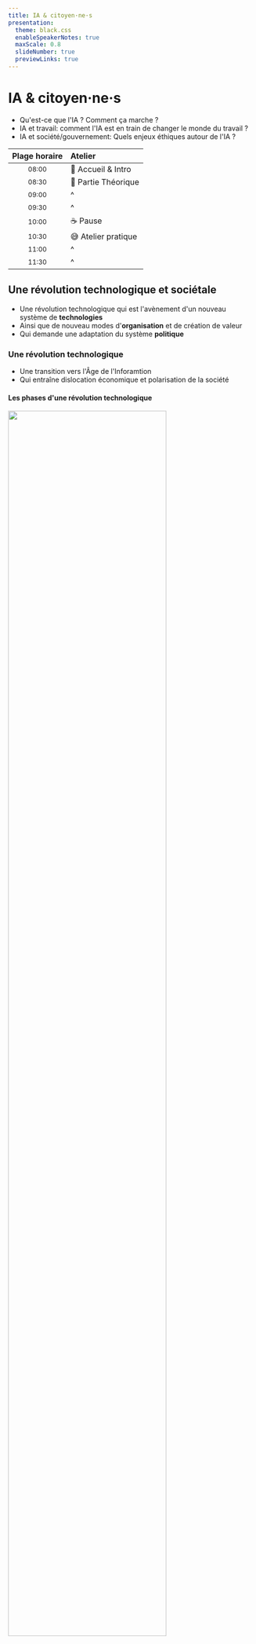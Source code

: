 ```yaml
---
title: IA & citoyen·ne·s
presentation:
  theme: black.css
  enableSpeakerNotes: true
  maxScale: 0.8
  slideNumber: true
  previewLinks: true
---
```


<!-- slide data-background-color="#332222" data-background-video="https://github.com/qchenevier/public_images/raw/master/videos/Bokeh.mp4" data-background-video-loop="loop" data-background-opacity=0.3-->

# IA & citoyen·ne·s

- Qu'est-ce que l'IA ? Comment ça marche ?
- IA et travail: comment l'IA est en train de changer le monde du travail ?
- IA et société/gouvernement: Quels enjeux éthiques autour de l'IA ?

<!-- slide vertical=true data-background-color="#332222"-->

| Plage horaire | Atelier             |
|:-------------:|:------------------- |
| <small>08:00  | 🤗 Accueil & Intro  |
| <small>08:30  | 🤔 Partie Théorique |
| <small>09:00  | ^                   |
| <small>09:30  | ^                   |
| <small>10:00  | ☕️ Pause            |
| <small>10:30  | 😅 Atelier pratique |
| <small>11:00  | ^                   |
| <small>11:30  | ^                   |

<!-- slide data-background-color="#332222" data-background-video="https://github.com/qchenevier/public_images/raw/master/videos/Bokeh.mp4" data-background-video-loop="loop" data-background-opacity=0.3-->

## Une révolution technologique et sociétale

- Une révolution technologique qui est l'avènement d'un nouveau système de **technologies**
- Ainsi que de nouveau modes d'**organisation** et de création de valeur
- Qui demande une adaptation du système **politique**

<!-- slide vertical=true" data-background-color="#332222"-->

### Une révolution technologique

- Une transition vers l'Âge de l'Inforamtion
- Qui entraîne dislocation économique et polarisation de la société

<!-- slide vertical=true" data-background-color="#332222"-->

#### Les phases d'une révolution technologique

<img src="https://raw.githubusercontent.com/qchenevier/public_images/master/2020/02/20-11-53-11-Technological%20Revolution.png" width=80%>

<!-- slide vertical=true" data-background-color="#332222"-->

#### La 5^ème^ révolution: Âge de l'Information

<img src="https://raw.githubusercontent.com/qchenevier/public_images/master/2020/02/19-16-07-57-Carlota%20Perez%20-%205%20technological%20revolutions%20v2.png" width=80%>

<small>Source: [Looking at the future, Learning from history (Carlota Perez)](http://www.carlotaperez.org/downloads/media/PEREZ%20ASUT%20Bern%20Final.pdf)</small>

<!-- slide vertical=true data-background-color="#332222"-->

#### La dislocation économique

Croissance explosive & Augmentation de la pauvreté.
<img src="https://raw.githubusercontent.com/qchenevier/public_images/master/2020/02/16-23-38-24-Carlota%20Perez%20-%20Centrifugal%20Trends.png" width=65%>

<small>Source: [Technological Revolutions, Paradigm Shifts and Socio-institutional Change (Carlota Perez)](http://www.carlotaperez.org/downloads/pubs/TRs_TEP_shifts_and_SIF_ch.pdf)</small>

<!-- slide vertical=true data-background-color="#332222"-->

#### La polarisation des revenus

<img src="https://raw.githubusercontent.com/qchenevier/public_images/master/2020/02/16-17-01-42-Carlota%20Perez%20-%20Income%20Inequality.png" width=80%>

<small>Source: [Full Globalisation as a Positive-Sum Game: Green Demand as an Answer to the Financial Crisis (Carlota Perez)](http://www.carlotaperez.org/downloads/media/20100518_CarlotaPerez.pdf)</small>

<!-- slide vertical=true data-background-color="#332222"-->

### Révolution sociétale: changer la fabrique de la société

Réseaux et pouvoirs de plus en plus décentralisés

[![Chronologie Technologies de l'Information.png](https://raw.githubusercontent.com/qchenevier/public_images/master/2020/02/21-16-04-17-Chronologie%20Technologies%20de%20l'Information.png)](https://time.graphics/line/348095)

<!-- slide data-background-color="#332222" data-background-video="https://github.com/qchenevier/public_images/raw/master/videos/Bokeh.mp4" data-background-video-loop="loop" data-background-opacity=0.3-->

## Les principes de la révolution digitale

- Un monde chaotique mais structuré
- Des machines à croissance exponentielle
- Des humains à changements linéaires

<!-- slide vertical=true data-background-color="#332222"-->

### Identifier les tendances structurantes

- citer Tim O'Reilly dans son livre WTF sur "trouver les vecteurs de force dans la société"

Penser en vecteurs: qu'est-ce qui a une direction et une force constante ?


<!-- slide vertical="true" data-background-color="#332222"-->

#### Un monde chaotique mais structuré

Chaos imprédictible (effet 🦋) mais structure stable

<iframe src="https://highfellow.github.io/lorenz-attractor/attractor.html" width="100%" height="600"></iframe>

<small>Source: [Lorenz Attractor simulator (highfellow on github)](https://highfellow.github.io/lorenz-attractor/attractor.html)</small>

<!-- slide vertical=true data-background-color="#332222"-->

### Machines exponentielles

La performance des technologies de l'information <br>est en accélération exponentielle

- Calcul: performance, coût
- Données: transmission, volume, pénétration

<!-- slide vertical=true data-background-color="#332222"-->

#### Intelligence bon marché

Puissance de calcul par dollar x2 tous les 18 mois

<img src="https://raw.githubusercontent.com/qchenevier/public_images/master/2020/02/20-11-45-20-Moores_Law_over_120_Years.png" width=70%>

<small>Source: [Moore's Law over 120 Years (Ray Kurzweil)](https://commons.wikimedia.org/wiki/File:Moore%27s_Law_over_120_Years.png)</small>

<!-- slide vertical=true data-background-color="#332222"-->

#### Intelligence omniprésente

Nombre de transistors par humain x10 tous les 5 ans

<img src="https://254155-841844-raikfcquaxqncofqfm.stackpathdns.com/wp-content/uploads/2017/04/Global-production-of-transistors-per-capita-selected-years-historic.png" width=70%>

<small>Source: [Darrin Qualman blog](https://www.darrinqualman.com/global-production-transistors/)</small>

<!-- slide vertical=true data-background-color="#332222"-->

#### Intelligence connectée & mobile

Le haut débit mobile devient une commodité

<img src="https://raw.githubusercontent.com/qchenevier/public_images/master/2020/02/19-22-11-49-ITU%20-%20Telecom%20Penetration.png" width=70%>

<small>Nombre de lignes pour 100 habitants, dans le monde
Source: [Measuring digital development (ITU)](https://www.itu.int/en/ITU-D/Statistics/Documents/facts/FactsFigures2019.pdf)
</small>

<!-- slide vertical=true data-background-color="#332222"-->

#### Des données de plus en plus échangées

Données échangées x3 tous les 4 ans

<img src="https://raw.githubusercontent.com/qchenevier/public_images/master/2020/02/19-22-11-31-ITU%20-%20Broadband%20Usage.png" width=50%>

<small>400 000 Gbit/s = 40 kbit/s / personne = 120 kbit/s / personne sur 8h
Source: [Measuring digital development (ITU)](https://www.itu.int/en/ITU-D/Statistics/Documents/facts/FactsFigures2019.pdf)
</small>

<!-- slide vertical=true data-background-color="#332222"-->

#### Des données de plus en plus stockées

Données stockées x5 tous les 4 ans

<img src="https://raw.githubusercontent.com/qchenevier/public_images/master/2020/02/19-16-48-00-IDC%20-%20Data%20Growth.png" width=60%>

<small>400 exaoctets = 400 millions de téraoctets = 40 Go / personne
40 000 exaoctets = 40 milliards de téraoctets = 4 To / personne
Source:[The Digital Universe in 2020 (IDC)](https://www.cs.princeton.edu/courses/archive/spring13/cos598C/idc-the-digital-universe-in-2020.pdf)
</small>

<!-- slide vertical=true data-background-color="#332222"-->

### Humains: sociétés linéaires

- Changements sociétaux à vitesse linéaire
- Déséquilibre croissant et risque de décrochage
- Maitriser beaucoup de données avec peu d'humains

<!-- slide vertical=true data-background-color="#332222"-->

#### Plus facile de déployer une technologie que de faire changer l'Humain

Le changement par le renouvellement de population

<img src="https://raw.githubusercontent.com/qchenevier/public_images/master/2020/02/19-22-11-21-ITU%20-%20Telecom%20Coverage.png" width=70%>

<small>
Les taux de couverture télécom évoluent plus vite que l'usage d'internet.<br>
En 2019, 50% des gens couverts en 3G/4G n'utilisent pas internet.<br>
Levier principal de changement: le renouvellement de population.
</small>

<small>Source: [Measuring digital development (ITU)](https://www.itu.int/en/ITU-D/Statistics/Documents/facts/FactsFigures2019.pdf)</small>

<!-- slide vertical=true data-background-color="#332222"-->

#### Des difficultés à former la population

Croissance lente du nombre de technologistes

<div>
    <a href="https://plot.ly/~qchenevier/1/?share_key=7TfTNeCoVP31u145bzJoJF" title="Employed ICT specialists (Eurostat) (plot)" style="display: block; text-align: center;"><img src="https://plot.ly/~qchenevier/1.png?share_key=7TfTNeCoVP31u145bzJoJF" alt="Employed ICT specialists (Eurostat) (plot)" style="max-width: 100%;width: 600px;"  width="600" onerror="this.onerror=null;this.src='https://plot.ly/404.png';" /></a>
    <script data-plotly="qchenevier:1" sharekey-plotly="7TfTNeCoVP31u145bzJoJF" src="https://plot.ly/embed.js" async></script>
</div>

<small>Les pros de l'IT ont l'habitude d'être courtisés car peu nombreux.
Source: [Employed ICT specialists (Eurostat by DB nomics)](https://db.nomics.world/Eurostat/isoc_sks_itspt?dimensions=%7B%22FREQ%22%3A%5B%22A%22%5D%2C%22geo%22%3A%5B%22FR%22%2C%22DE%22%2C%22IT%22%2C%22ES%22%2C%22UK%22%5D%2C%22unit%22%3A%5B%22PC_EMP%22%5D%7D&tab=chart)
</small>

<!-- slide vertical=true data-background-color="#332222"-->

#### Les données massives sont l'enjeu majeur

L'IT se met au cloud, au _big data_ et aux algorithmes

<img src="https://raw.githubusercontent.com/qchenevier/public_images/master/2020/02/20-11-04-21-EMC%20-%20IT%20burden%20v2.png" width=70%>

<small>Les départements IT se dottent de nouvelles compétences
Source: [The Business Imperatives - EMC](https://www.emc.com/leadership/digital-universe/2014iview/business-imperatives.htm)</small>

<!-- slide data-background-color="#332222" data-background-video="https://github.com/qchenevier/public_images/raw/master/videos/Bokeh.mp4" data-background-video-loop="loop" data-background-opacity=0.3-->

## L'IA: la convergence entre la Machine et l'Humain

- L'IA "renforce" la transformation digitale, mais ne change pas son paradigme
- L'IA automatise de plus en plus de tâches Humaines, mais certaines ne le seront jamais
- Ces capacités grandissantes excitent les rêves les plus fous et irréalistes

<!-- slide vertical=true data-background-color="#332222"-->

### Intelligence Artificielle: le turbo de la transformation digitale

- L'IA est un vieille discipline, en pleine explosion depuis 15 ans
- Qui commence à infuser dans les différentes secteurs économiques

<!-- slide vertical=true data-background-color="#332222"-->

#### Les espoirs déçus par l'IA

**1974**: _L'IA ne sait pas résoudre des problèmes complexes_
**1987**: _L'IA ne résoud que des problèmes très spécifiques_

<img src="https://www.researchgate.net/publication/323591839/figure/fig8/AS:601346701008897@1520383634410/Development-history-of-artificial-intelligence-AI.png" style="object-fit: cover; object-position: 0 0; width: 100%; height:270px;">

<small>L'IA décrit des technologies très différentes maintenant par rapport au début.
Source: [State-of-the-Art Mobile Intelligence (research paper)](https://www.researchgate.net/publication/323591839_State-of-the-Art_Mobile_Intelligence_Enabling_Robots_to_Move_Like_Humans_by_Estimating_Mobility_with_Artificial_Intelligence)</small>

<!-- slide vertical=true data-background-color="#332222"-->

#### La recherche adopte l'IA: publications

Le nombre d'articles de recherche explose

<img src="https://raw.githubusercontent.com/qchenevier/public_images/master/2020/02/11-22-27-46-AI_papers_arxiv_2010_2019.png" width=70%>

<small>De plus en plus de publications multidisplinaires: physique, biologie, ...
Tous les domaines de recherches scientifique se mettent à l'IA !
Source: [AI index 2019 report (Stanford)](https://hai.stanford.edu/sites/g/files/sbiybj10986/f/ai_index_2019_report.pdf)</small>

<!-- slide vertical=true data-background-color="#332222"-->

#### La recherche adopte l'IA: conférences

Le nombre de participants aux conférences explose

<img src="https://raw.githubusercontent.com/qchenevier/public_images/master/2020/02/11-22-16-53-AI_conferences_attendance_1985_2019.png" width=80%>

<small>Source: [AI index 2019 report (Stanford)](https://hai.stanford.edu/sites/g/files/sbiybj10986/f/ai_index_2019_report.pdf)</small>

<!-- slide vertical=true data-background-color="#332222"-->

#### De nombreux secteurs recrutent (aux US)

Les champions et marginaux de l'IA
<img src="https://raw.githubusercontent.com/qchenevier/public_images/master/2020/02/11-22-45-29-AI_jobs_per_industry_2010_2019.png" width=69%>
<small>Source: [AI index 2019 report (Stanford)](https://hai.stanford.edu/sites/g/files/sbiybj10986/f/ai_index_2019_report.pdf)</small>

<!-- slide vertical=true data-background-color="#332222"-->

### L'IA remplace l'Humain ?

- L'IA surclasse l'humain sur des tâches très spécifiques comme les jeux
- Mais est incapable d'un raisonnement construit pour aborder une nouvelle situation
- Un grand apprentissage est nécessaire pour faire cohabiter Humains et algorithmes harmonieusement.

<!-- slide vertical=true data-background-color="#332222"-->

#### L'IA est surhumaine depuis longtemps sur des jeux simples

| Année | Activité   |
|:----- |:---------- |
| 1980  | Othello    |
| 1995  | Dames      |
| 1997  | Echecs     |
| 2011  | Jeopardy!  |
| 2015  | Jeux Atari |

<!-- slide vertical=true data-background-color="#332222"-->

#### L'IA est surhumaine sur des jeux de plus en plus complexes

| Année | Activité                                |
|:----- |:--------------------------------------- |
| 2016  | - Go (AlphaGo)                          |
| 2017  | - Poker<br/>- Pac-Man                   |
| 2018  | - Quake 3: Capture the flag<br/>- DOTA2 |
| 2019  | - Starcraft II (AlphaStar)              |

<!-- slide vertical=true data-background-color="#332222"-->

#### L'IA est surhumaine sur des tâches spécialisées sérieuses

| Année | Activité                                                                                                     |
|:----- |:------------------------------------------------------------------------------------------------------------ |
| 2016  | - Classification d'objets sur ImageNet                                                                       |
| 2017  | - Classification du cancer de la peau<br/>- Reconnaissance vocale sur Switchboard                            |
| 2018  | - Traduction Chinois-Anglais<br/>- Classification du cancer de la prostate<br/>- Protein Folding (Alphafold) |
| 2019  | - Diagnostic de la rétinopathie diabétique                                                                   |

<!-- slide vertical=true data-background-color="#332222"-->

#### Ce que ne peut pas encore faire l'IA

- Apprendre avec peu d'échantillons ou peu d'essais (ou comment pré-apprendre des représentations tout seul de manière non-supervisée)
- Apprendre à raisonner (au-dela du mode system 1 que sait faire l'IA aujourd'hui)
- Apprendre à planifier des séquences d'action complexes (apprendre des représentations hiérarchiques)
- en bref: l'IA sait faire du system 1 et pas du system 2: voir [talk/slides de yoshua bengio](https://slideslive.com/38922304/from-system-1-deep-learning-to-system-2-deep-learning)

<small>voir [slide de Yann Lecun](https://mobile.twitter.com/luislamb/status/1226645425370943488?s=09))</small>

<!-- slide vertical=true data-background-color="#332222"-->

#### L'automatisation des métiers et la nouvelle relation homme-machine

TODO: Voir rapports de MCKinsey sur le sujet.

<!-- slide vertical=true data-background-color="#332222"-->

### Et après ? Demain: quelle révolution remplacera celle-ci ?

- Le délire de la singularité
- L'avènement des biotechs

<!-- slide vertical=true data-background-color="#332222"-->

#### La singularité: l'IA remplace l'homme ?

👍 Pour: Ray Kurzweil - The Singularity is near

<img src="https://28oa9i1t08037ue3m1l0i861-wpengine.netdna-ssl.com/wp-content/uploads/2015/01/Howard-Graph.png" width=80%>

<!-- slide vertical=true data-background-color="#332222"-->

#### La singularité n'existe pas

👎 Contre: [The Impossibility of Intelligence Explosion (François Chollet)](https://medium.com/@francois.chollet/the-impossibility-of-intelligence-explosion-5be4a9eda6ec), etc.

<!-- slide vertical=true data-background-color="#332222"-->

#### La lame de fond des biotechs

- démarche à la croisée de l'IA et de la bio: [xenobots](https://www.smithsonianmag.com/innovation/scientists-assemble-frog-stem-cells-first-living-machines-180973947/)
- éditer le code génétique avec CRISPR-CAS9: voir [vidéo kurzgesagt (et les sources en commentaires)](https://www.youtube.com/watch?v=jAhjPd4uNFY)
- prévoir les propriétés des protéines à partir de leur code génétique: [alphafold de deepmind](https://deepmind.com/blog/article/AlphaFold-Using-AI-for-scientific-discovery) et [article wired](https://www.wired.co.uk/article/deepmind-protein-folding-alphafold)

<!-- slide data-background-color="#332222" data-background-video="https://github.com/qchenevier/public_images/raw/master/videos/Bokeh.mp4" data-background-video-loop="loop" data-background-opacity=0.3-->

## Exercice
